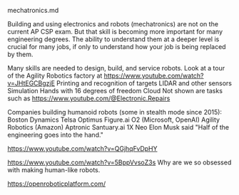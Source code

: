 mechatronics.md

Building and using electronics and robots (mechatronics) are not on the current AP CSP exam. But that skill is becoming more important for many engineering degrees.
The ability to understand them at a deeper level is crucial for many jobs, if only to understand how your job is being replaced by them.

Many skills are needed to design, build, and service robots.
Look at a tour of the Agility Robotics factory at
https://www.youtube.com/watch?v=JHtEGCBgzjE
Printing and recognition of targets
LIDAR and other sensors
Simulation
Hands with 16 degrees of freedom
Cloud 
Not shown are tasks such as https://www.youtube.com/@Electronic.Repairs


Companies building humanoid robots (some in stealth mode since 2015):
Boston Dynamics
Telsa Optimus 
Figure.ai O2 (Microsoft, OpenAI)
Agility Robotics (Amazon)
Aptronic
Santuary.ai
1X Neo
Elon Musk said "Half of the engineering goes into the hand."

https://www.youtube.com/watch?v=QGjhqFvDpHY

https://www.youtube.com/watch?v=5BppVvsoZ3s
Why are we so obsessed with making human-like robots.

https://openroboticplatform.com/
